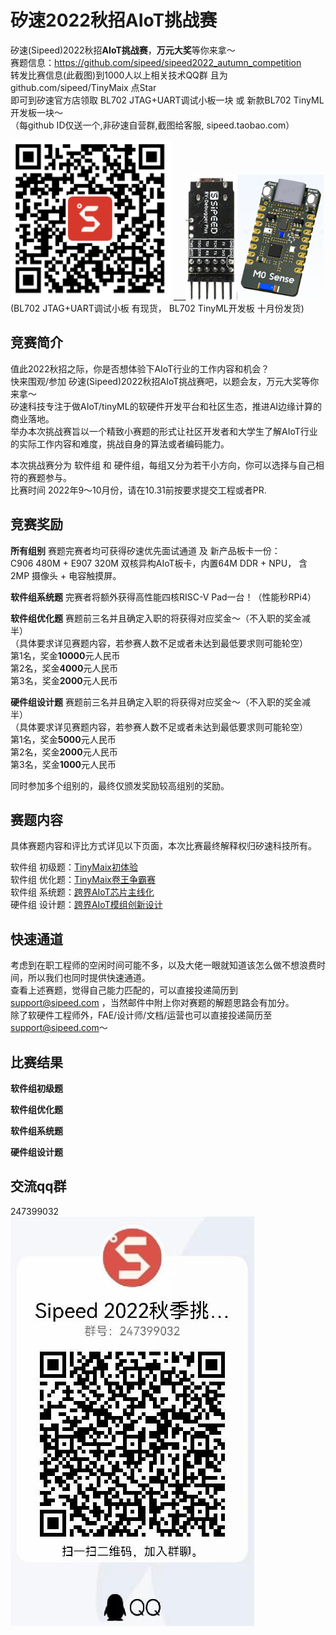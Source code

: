 # 矽速2022秋招AIoT挑战赛
矽速(Sipeed)2022秋招**AIoT挑战赛**，**万元大奖**等你来拿～   
赛题信息：https://github.com/sipeed/sipeed2022_autumn_competition  
转发比赛信息(此截图)到1000人以上相关技术QQ群 且为 github.com/sipeed/TinyMaix 点Star  
即可到矽速官方店领取 BL702 JTAG+UART调试小板一块 或 新款BL702 TinyML开发板一块～  
（每github ID仅送一个,非矽速自营群,截图给客服, sipeed.taobao.com） 

<img height=256 src="assets/qr.png"/> ___<img height=200 src="assets/702dbg.png"/><img height=200 src="assets/702tinyml.png"/>   
(BL702 JTAG+UART调试小板 有现货， BL702 TinyML开发板 十月份发货)

## 竞赛简介
值此2022秋招之际，你是否想体验下AIoT行业的工作内容和机会？  
快来围观/参加 矽速(Sipeed)2022秋招AIoT挑战赛吧，以题会友，万元大奖等你来拿～  
矽速科技专注于做AIoT/tinyML的软硬件开发平台和社区生态，推进AI边缘计算的商业落地。  
举办本次挑战赛旨以一个精致小赛题的形式让社区开发者和大学生了解AIoT行业的实际工作内容和难度，挑战自身的算法或者编码能力。  

本次挑战赛分为 软件组 和 硬件组，每组又分为若干小方向，你可以选择与自己相符的赛题参与。   
比赛时间 2022年9～10月份，请在10.31前按要求提交工程或者PR.

## 竞赛奖励
**所有组别** 赛题完赛者均可获得矽速优先面试通道 及 新产品板卡一份：  
C906 480M + E907 320M 双核异构AIoT板卡，内置64M DDR + NPU， 含 2MP 摄像头 + 电容触摸屏。

**软件组系统题** 完赛者将额外获得高性能四核RISC-V Pad一台！（性能秒RPi4） 

**软件组优化题** 赛题前三名并且确定入职的将获得对应奖金～（不入职的奖金减半）  
（具体要求详见赛题内容，若参赛人数不足或者未达到最低要求则可能轮空）  
第1名，奖金**10000**元人民币  
第2名，奖金**4000**元人民币  
第3名，奖金**2000**元人民币  

**硬件组设计题** 赛题前三名并且确定入职的将获得对应奖金～（不入职的奖金减半）  
（具体要求详见赛题内容，若参赛人数不足或者未达到最低要求则可能轮空）  
第1名，奖金**5000**元人民币  
第2名，奖金**2000**元人民币  
第3名，奖金**1000**元人民币  

同时参加多个组别的，最终仅颁发奖励较高组别的奖励。


## 赛题内容
具体赛题内容和评比方式详见以下页面，本次比赛最终解释权归矽速科技所有。  

软件组 初级题：[TinyMaix初体验](sw_beginner.md)  
软件组 优化题：[TinyMaix卷王争霸赛](sw_opt.md)  
软件组 系统题：[跨界AIoT芯片主线化](sw_linux.md)  
硬件组 设计题：[跨界AIoT模组创新设计](hw_design.md)    

## 快速通道
考虑到在职工程师的空闲时间可能不多，以及大佬一眼就知道该怎么做不想浪费时间，所以我们也同时提供快速通道。  
查看上述赛题，觉得自己能力匹配的，可以直接投递简历到 support@sipeed.com ，当然邮件中附上你对赛题的解题思路会有加分。  
除了软硬件工程师外，FAE/设计师/文档/运营也可以直接投递简历至 support@sipeed.com～  

## 比赛结果
**软件组初级题**  

**软件组优化题**  

**软件组系统题**  

**硬件组设计题**  


## 交流qq群
247399032  
![qq群二维码](assets/qq.jpg)


